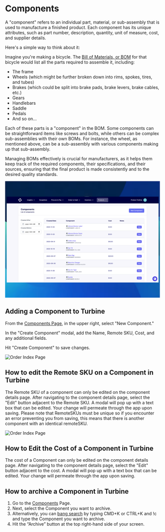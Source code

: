 # Components

A "component" refers to an individual part, material, or sub-assembly that is used to manufacture a finished product. Each component has its unique attributes, such as part number, description, quantity, unit of measure, cost, and supplier details.

Here's a simple way to think about it:

Imagine you're making a bicycle. The [Bill of Materials, or BOM](https://docs.helloturbine.com/records/bill_of_materials) for that bicycle would list all the parts required to assemble it, including:

* The frame
* Wheels (which might be further broken down into rims, spokes, tires, and tubes)
* Brakes (which could be split into brake pads, brake levers, brake cables, etc.)
* Gears
* Handlebars
* Saddle
* Pedals
*  And so on...

Each of these parts is a "component" in the BOM. Some components can be straightforward items like screws and bolts, while others can be complex sub-assemblies with their own BOMs. For instance, the wheel, as mentioned above, can be a sub-assembly with various components making up that sub-assembly.

Managing BOMs effectively is crucial for manufacturers, as it helps them keep track of the required components, their specifications, and their sources, ensuring that the final product is made consistently and to the desired quality standards.

![Order Index Page](../../static/img/components_updated.png)

## Adding a Component to Turbine

From the [Components Page](https://app.helloturbine.com/app/components), in the upper right, select "New Component." 

In the "Create Component" modal, add the Name, Remote SKU, Cost, and any additional fields.

Hit "Create Component" to save changes. 

![Order Index  Page](../../static/img/create_component.gif)

## How to edit the Remote SKU on a Component in Turbine 

The Remote SKU of a component can only be edited on the component details page. After navigating to the component details page, select the "Edit" button adjacent to the Remote SKU. A modal will pop up with a text box that can be edited. Your change will permeate through the app upon saving. 
Please note that RemoteSKUs must be unique so if you encounter an error preventing you from saving, this means that there is another component with an identical remoteSKU. 

![Order Index Page](../../static/img/remote_sku_component.gif)

## How to Edit the Cost of a Component in Turbine 

The cost of a Component can only be edited on the component details page. After navigating to the component details page, select the "Edit" button adjacent to the cost. A modal will pop up with a text box that can be edited. Your change will permeate through the app upon saving.

## How to archive a Component in Turbine

1. Go to the [Components](https://app.helloturbine.com/app/components) Page.
2. Next, select the Component you want to archive.
3. Alternatively, you can [bang search](https://docs.helloturbine.com/command-palette/) by typing CMD+K or CTRL+K and !c and type the Component you want to archive.
4. Hit the “Archive” button at the top right-hand side of your screen.

